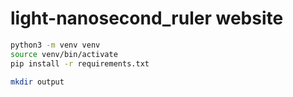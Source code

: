 
# light-nanosecond_ruler website

```bash
python3 -m venv venv
source venv/bin/activate
pip install -r requirements.txt

mkdir output
```
